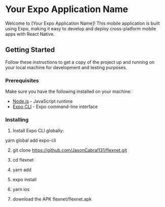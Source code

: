 # Your Expo Application Name

Welcome to [Your Expo Application Name]! This mobile application is built using Expo, making it easy to develop and deploy cross-platform mobile apps with React Native.

## Getting Started

Follow these instructions to get a copy of the project up and running on your local machine for development and testing purposes.

### Prerequisites

Make sure you have the following installed on your machine:

- [Node.js](https://nodejs.org/) - JavaScript runtime
- [Expo CLI](https://docs.expo.dev/get-started/installation/) - Expo command-line interface

### Installing

1. Install Expo CLI globally:

  yarn global add expo-cli

2. git clone https://github.com/JasonCabral131/flexnet.git

3. cd flexnet

4. yarn add 

5. expo install

6. yarn ios

7. download the APK flexnet/flexnet.apk
